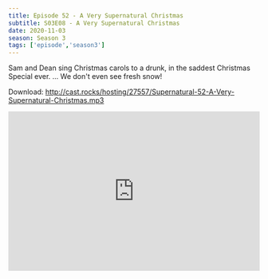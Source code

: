 ```yaml
---
title: Episode 52 - A Very Supernatural Christmas
subtitle: S03E08 - A Very Supernatural Christmas
date: 2020-11-03
season: Season 3
tags: ['episode','season3']
---
```


Sam and Dean sing Christmas carols to a drunk, in the saddest Christmas Special ever. ... We don't even see fresh snow!

Download: http://cast.rocks/hosting/27557/Supernatural-52-A-Very-Supernatural-Christmas.mp3

<iframe src="https://cast.rocks/player/27557/Supernatural-52-A-Very-Supernatural-Christmas.mp3?episodeTitle=Episode%2052%20-%20A%20Very%20Supernatural%20Christmas&podcastTitle=Couple%20of%20Idjits&episodeDate=November%201st%2C%202020&imageURL=https%3A%2F%2Fcast.rocks%2Fhosting%2F27557%2Ffeeds%2FCAURZ.jpg" style="border: none; min-height: 265px; max-height: 320px; max-width: 558px; min-width: 270px; width: 100%; height: 100%;" scrollbars="no"></iframe>
